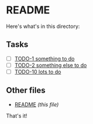 # README

Here's what's in this directory:

<!-- toc -->

## Tasks

- [ ] [TODO-1 something to do](TODO-1%20something%20to%20do.md)
- [ ] [TODO-2 something else to do](TODO-2%20something%20else%20to%20do.md)
- [ ] [TODO-10 lots to do](TODO-10%20lots%20to%20do.md)

## Other files

- [README](README.md) _(this file)_

<!-- /toc -->

That's it!
